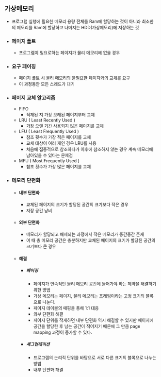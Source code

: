 ## 가상메모리

* 프로그램 실행에 필요한 메모리 용량 전체를 Ram에 할당하는 것이 아니라 최소한의 메모리를 Ram에 할당하고 나머지는 HDD(가상메모리)에 저장하는 것

* ### 페이지 폴트

  * 프로그램이 필요로하는 페이지가 물리 메모리에 없을 경우

* ### 요구 페이징

  * 페이지 폴트 시 물리 메모리의 불필요한 페이지와의 교체를 요구
  * 이 과정동안 모든 스레드가 대기

* ### 페이지 교체 알고리즘

  * FIFO
    * 적재된 지 가장 오래된 페이지부터 교체
  * LRU ( Least Recently Used )
    * 가장 오랜 기간 사용되지 않은 페이지를 교체
  * LFU ( Least Frequently Used )
    * 참조 횟수가 가장 적은 페이지를 교체
    * 교체 대상이 여러 개인 경우 LRU를 사용
    * 처음에 집중적으로 참조하다가 이후에 참조하지 않는 경우 계속 메모리에 남아있을 수 있다는 문제점
  * MFU ( Most Frequently Used )
    * 참조 횟수가 가장 많은 페이지를 교체

* ### 메모리 단편화

  * #### 내부 단편화

    * 교체된 페이지의 크기가 할당된 공간의 크기보다 작은 경우
    * 저장 공간 낭비

  * #### 외부 단편화

    * 메모리가 할당되고 해제되는 과정에서 작은 메모리가 중간중간 존재
    * 이 때 총 메모리 공간은 충분하지만 교체된 페이지의 크기가 할당된 공간의 크기보다 큰 경우

  * #### 해결

    * ##### 페이징

      * 페이지가 연속적인 물리 메모리 공간에 들어가야 하는 제약을 해결하기 위한 방법
      * 가상 메모리는 페이지, 물리 메모리는 프레임이라는 고정 크기의 블록으로 나눈다.
      * 페이지 테이블의 매핑을 통해 1:1 대응
      * 외부 단편화 해결
      * 페이지 단위를 작게하면 내부 단편화 역시 해결할 수 있지만 페이지에 공간을 할당한 후 남는 공간이 적어지기 때문에 그 만큼 page mapping 과정이 증가할 수 있다.

    * ##### 세그먼테이션

      * 프로그램의 논리적 단위를 바탕으로 서로 다른 크기의 블록으로 나누는 방법
      * 내부 단편화 해결